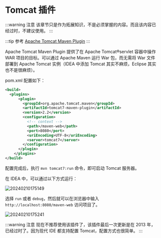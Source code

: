 # Tomcat 插件

:::warning 注意
该章节只是作为拓展知识，不是必须掌握的内容。而且该内容已经过时，不建议使用。
:::

:::tip 参考
[Apache Tomcat Maven Plugin](https://tomcat.apache.org/maven-plugin.html)
:::

Apache Tomcat Maven Plugin 提供了在 Apache Tomcat®servlet 容器中操作 WAR 项目的目标。可以通过 Apache Maven 运行 War 包，而无需将 War 文件部署到 Apache Tomcat 实例（IDEA 中添加 Tomcat 其实不麻烦，Eclipse 其实也不是很麻烦）。

pom.xml 配置如下：

```xml
<build>
  <plugins>
      <plugin>
        <groupId>org.apache.tomcat.maven</groupId>
        <artifactId>tomcat7-maven-plugin</artifactId>
        <version>2.2</version>
        <configuration>
          <!-- context -->
          <path>/maven-web</path>
          <port>8080</port>
          <uriEncoding>UTF-8</uriEncoding>
          <server>tomcat7</server>
        </configuration>
      </plugin>
    </plugins>
</build>
```

配置完成后，执行 `mvn tomcat7:run` 命令，即可启动 Tomcat 服务器。

在 IDEA 中，可以通过以下方式运行：

![20240210175149](https://djfmdresources.oss-cn-hangzhou.aliyuncs.com/athena/2024-02-10/20240210175149.png)

选择 `run` 或者 `debug`，然后就可以在浏览器中输入 `http://localhost:8080/maven-web` 访问项目了。

![20240210175241](https://djfmdresources.oss-cn-hangzhou.aliyuncs.com/athena/2024-02-10/20240210175241.png)

:::warning 注意
现在不推荐使用该插件了，该插件最后一次更新是在 2013 年，已经过时了。因为现代 IDE 都支持配置 Tomcat，配置方式也很简单。
:::
